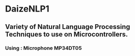 # DaizeNLP1

## Variety of Natural Language Processing Techniques to use on Microcontrollers. 
### Using : Microphone	MP34DT05
